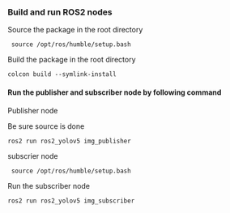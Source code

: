 
### Build and run  ROS2 nodes 

Source the package in the root directory
```
 source /opt/ros/humble/setup.bash
```
Build the package in the root directory 

```
colcon build --symlink-install
```

#### Run the publisher and subscriber node by following command 

Publisher node

Be sure source is done

```
ros2 run ros2_yolov5 img_publisher
```

subscrier node

```
 source /opt/ros/humble/setup.bash
```

Run the subscriber node
```
ros2 run ros2_yolov5 img_subscriber
```
